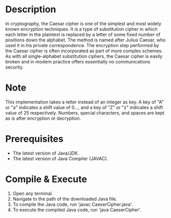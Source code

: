 # Description
In cryptography, the Caesar cipher is one of the simplest and most widely known encryption techniques. It is a type of substitution cipher in which each letter in the plaintext is replaced by a letter of some fixed number of positions down the alphabet. The method is named after Julius Caesar, who used it in his private correspondence. The encryption step performed by the Caesar cipher is often incorporated as part of more complex schemes. As with all single-alphabet substitution ciphers, the Caesar cipher is easily broken and in modern practice offers essentially no communications security.

# Note
This implementation takes a letter instead of an integer as key. A key of "A" or "a" indicates a shift value of 0..., and a key of "Z" or "z" indicates a shift value of 25 respectively. Numbers, special characters, and spaces are kept as is after encryption or decryption.

# Prerequisites
- The latest version of Java/JDK.
- The latest version of Java Compiler (JAVAC).

# Compile & Execute
1. Open any terminal.
2. Navigate to the path of the downloaded Java file.
3. To compile the Java code, run 'javac CaeserCipher.java'.
4. To execute the compiled Java code, run 'java CaeserCipher'.
